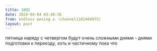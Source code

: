 ```yaml
---
title: 1892
date: 2024-04-04 03:40:36
from: endless шизing ⍼ (channel1162404975)
layout: post
---
```


пятница наряду с четвергом будут очень сложными днями - днями подготовки к переезду, хоть и частичному пока что
